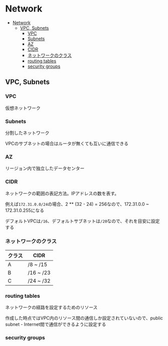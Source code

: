 # Network

- [Network](#network)
  - [VPC, Subnets](#vpc-subnets)
    - [VPC](#vpc)
    - [Subnets](#subnets)
    - [AZ](#az)
    - [CIDR](#cidr)
    - [ネットワークのクラス](#ネットワークのクラス)
    - [routing tables](#routing-tables)
    - [security groups](#security-groups)

## VPC, Subnets

### VPC

仮想ネットワーク

### Subnets

分割したネットワーク

VPCのサブネットの場合はルータが無くても互いに通信できる

### AZ

リージョン内で独立したデータセンター

### CIDR

ネットワークの範囲の表記方法。IPアドレスの数を表す。

例えば`172.31.0.0/24`の場合、2 ** (32 - 24) = 256なので、172.31.0.0 ~ 172.31.0.255になる

デフォルトVPCは`/16`、デフォルトサブネットは`/20`なので、それを目安に設定する

### ネットワークのクラス

| クラス | CIDR      |
| ------ | --------- |
| A      | /8 ~ /15  |
| B      | /16 ~ /23 |
| C      | /24 ~ /32 |

### routing tables

ネットワークの経路を設定するためのリソース

作成した時点ではVPC内のリソース間の通信しか設定されていないので、public subnet - Internet間で通信ができるように設定する

### security groups
